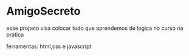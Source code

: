 # AmigoSecreto


esse projteto visa colocar tudo que aprendemos de logica no curso na pratica


ferramentas: html,css e javascript
